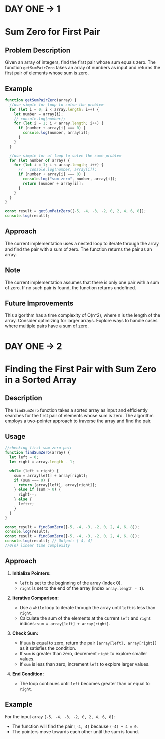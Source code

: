 # DAY ONE -> 1

# Sum Zero for First Pair

## Problem Description

Given an array of integers, find the first pair whose sum equals zero. The function `getSumPairZero` takes an array of numbers as input and returns the first pair of elements whose sum is zero.

## Example

```javascript
function getSumPairZero(array) {
  //use simple for loop to solve the problem
  for (let i = 0; i < array.length; i++) {
    let number = array[i];
    // console.log(number);
    for (let i = 1; i < array.length; i++) {
      if (number + array[i] === 0) {
        console.log(number, array[i]);
      }
    }
  }

  //use simple for of loop to solve the same problem
  for (let number of array) {
    for (let i = 1; i < array.length; i++) {
      //   console.log(number, array[i]);
      if (number + array[i] === 0) {
        console.log("sum zero", number, array[i]);
        return [number + array[i]];
      }
    }
  }
}

const result = getSumPairZero([-5, -4, -3, -2, 0, 2, 4, 6, 8]);
console.log(result);
```

## Approach

The current implementation uses a nested loop to iterate through the array and find the pair with a sum of zero. The function returns the pair as an array.

## Note

The current implementation assumes that there is only one pair with a sum of zero.
If no such pair is found, the function returns undefined.

## Future Improvements

This algorithm has a time complexity of O(n^2), where n is the length of the array. Consider optimizing for larger arrays.
Explore ways to handle cases where multiple pairs have a sum of zero.

# DAY ONE -> 2

# Finding the First Pair with Sum Zero in a Sorted Array

## Description

The `findSumZero` function takes a sorted array as input and efficiently searches for the first pair of elements whose sum is zero. The algorithm employs a two-pointer approach to traverse the array and find the pair.

## Usage

```javascript
//checking first sum zero pair
function findSumZero(array) {
  let left = 0;
  let right = array.length - 1;

  while (left < right) {
    sum = array[left] + array[right];
    if (sum === 0) {
      return [array[left], array[right]];
    } else if (sum > 0) {
      right--;
    } else {
      left++;
    }
  }
}

const result = findSumZero([-5, -4, -3, -2, 0, 2, 4, 6, 8]);
console.log(result);
const result = findSumZero([-5, -4, -3, -2, 0, 2, 4, 6, 8]);
console.log(result); // Output: [-4, 4]
//0(n) linear time complexity
```

## Approach

1. **Initialize Pointers:**

   - `left` is set to the beginning of the array (index 0).
   - `right` is set to the end of the array (index `array.length - 1`).

2. **Iterative Comparison:**

   - Use a `while` loop to iterate through the array until `left` is less than `right`.
   - Calculate the sum of the elements at the current `left` and `right` indices: `sum = array[left] + array[right]`.

3. **Check Sum:**

   - If `sum` is equal to zero, return the pair `[array[left], array[right]]` as it satisfies the condition.
   - If `sum` is greater than zero, decrement `right` to explore smaller values.
   - If `sum` is less than zero, increment `left` to explore larger values.

4. **End Condition:**
   - The loop continues until `left` becomes greater than or equal to `right`.

## Example

For the input array `[-5, -4, -3, -2, 0, 2, 4, 6, 8]`:

- The function will find the pair `[-4, 4]` because `(-4) + 4 = 0`.
- The pointers move towards each other until the sum is found.
